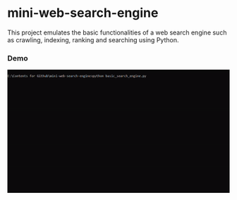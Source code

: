 # mini-web-search-engine
This project emulates the basic functionalities of a web search engine such as crawling, indexing, ranking and searching using Python.

### Demo
![Demo](mini_web_search_engine.gif)